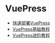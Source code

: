 # VuePress 


* [快速部署VuePress](/vuepress/vuepress-starter)
* [VuePress基础教程](/vuepress/vuepress-basics)
* [VuePress进阶教程](/vuepress/vuepress-pro)